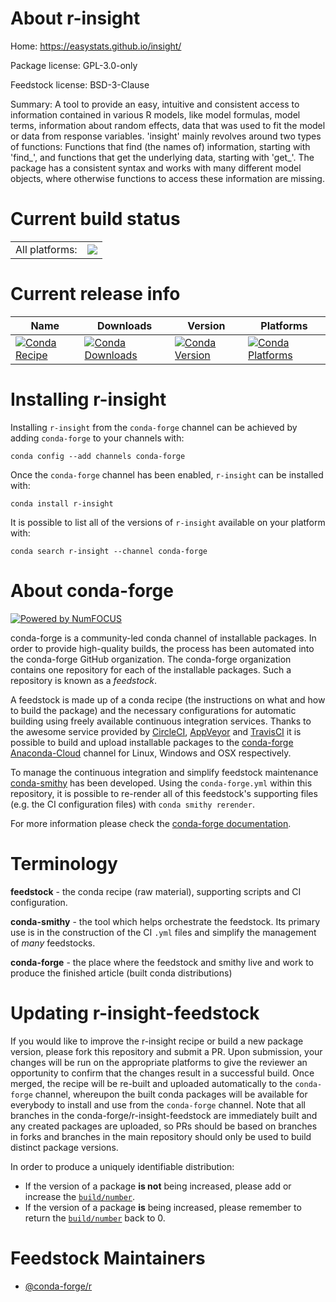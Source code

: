 About r-insight
===============

Home: https://easystats.github.io/insight/

Package license: GPL-3.0-only

Feedstock license: BSD-3-Clause

Summary: A tool to provide an easy, intuitive and consistent access to  information contained in various R models, like model formulas, model terms,  information about random effects, data that was used to fit the model or  data from response variables. 'insight' mainly revolves around two types  of functions: Functions that find (the names of) information, starting with  'find_', and functions that get the underlying data, starting with 'get_'.  The package has a consistent syntax and works with many different model  objects, where otherwise functions to access these information are missing.



Current build status
====================


<table><tr><td>All platforms:</td>
    <td>
      <a href="https://dev.azure.com/conda-forge/feedstock-builds/_build/latest?definitionId=6406&branchName=master">
        <img src="https://dev.azure.com/conda-forge/feedstock-builds/_apis/build/status/r-insight-feedstock?branchName=master">
      </a>
    </td>
  </tr>
</table>

Current release info
====================

| Name | Downloads | Version | Platforms |
| --- | --- | --- | --- |
| [![Conda Recipe](https://img.shields.io/badge/recipe-r--insight-green.svg)](https://anaconda.org/conda-forge/r-insight) | [![Conda Downloads](https://img.shields.io/conda/dn/conda-forge/r-insight.svg)](https://anaconda.org/conda-forge/r-insight) | [![Conda Version](https://img.shields.io/conda/vn/conda-forge/r-insight.svg)](https://anaconda.org/conda-forge/r-insight) | [![Conda Platforms](https://img.shields.io/conda/pn/conda-forge/r-insight.svg)](https://anaconda.org/conda-forge/r-insight) |

Installing r-insight
====================

Installing `r-insight` from the `conda-forge` channel can be achieved by adding `conda-forge` to your channels with:

```
conda config --add channels conda-forge
```

Once the `conda-forge` channel has been enabled, `r-insight` can be installed with:

```
conda install r-insight
```

It is possible to list all of the versions of `r-insight` available on your platform with:

```
conda search r-insight --channel conda-forge
```


About conda-forge
=================

[![Powered by NumFOCUS](https://img.shields.io/badge/powered%20by-NumFOCUS-orange.svg?style=flat&colorA=E1523D&colorB=007D8A)](http://numfocus.org)

conda-forge is a community-led conda channel of installable packages.
In order to provide high-quality builds, the process has been automated into the
conda-forge GitHub organization. The conda-forge organization contains one repository
for each of the installable packages. Such a repository is known as a *feedstock*.

A feedstock is made up of a conda recipe (the instructions on what and how to build
the package) and the necessary configurations for automatic building using freely
available continuous integration services. Thanks to the awesome service provided by
[CircleCI](https://circleci.com/), [AppVeyor](https://www.appveyor.com/)
and [TravisCI](https://travis-ci.com/) it is possible to build and upload installable
packages to the [conda-forge](https://anaconda.org/conda-forge)
[Anaconda-Cloud](https://anaconda.org/) channel for Linux, Windows and OSX respectively.

To manage the continuous integration and simplify feedstock maintenance
[conda-smithy](https://github.com/conda-forge/conda-smithy) has been developed.
Using the ``conda-forge.yml`` within this repository, it is possible to re-render all of
this feedstock's supporting files (e.g. the CI configuration files) with ``conda smithy rerender``.

For more information please check the [conda-forge documentation](https://conda-forge.org/docs/).

Terminology
===========

**feedstock** - the conda recipe (raw material), supporting scripts and CI configuration.

**conda-smithy** - the tool which helps orchestrate the feedstock.
                   Its primary use is in the construction of the CI ``.yml`` files
                   and simplify the management of *many* feedstocks.

**conda-forge** - the place where the feedstock and smithy live and work to
                  produce the finished article (built conda distributions)


Updating r-insight-feedstock
============================

If you would like to improve the r-insight recipe or build a new
package version, please fork this repository and submit a PR. Upon submission,
your changes will be run on the appropriate platforms to give the reviewer an
opportunity to confirm that the changes result in a successful build. Once
merged, the recipe will be re-built and uploaded automatically to the
`conda-forge` channel, whereupon the built conda packages will be available for
everybody to install and use from the `conda-forge` channel.
Note that all branches in the conda-forge/r-insight-feedstock are
immediately built and any created packages are uploaded, so PRs should be based
on branches in forks and branches in the main repository should only be used to
build distinct package versions.

In order to produce a uniquely identifiable distribution:
 * If the version of a package **is not** being increased, please add or increase
   the [``build/number``](https://conda.io/docs/user-guide/tasks/build-packages/define-metadata.html#build-number-and-string).
 * If the version of a package **is** being increased, please remember to return
   the [``build/number``](https://conda.io/docs/user-guide/tasks/build-packages/define-metadata.html#build-number-and-string)
   back to 0.

Feedstock Maintainers
=====================

* [@conda-forge/r](https://github.com/conda-forge/r/)

